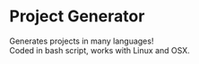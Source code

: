 # Project Generator
Generates projects in many languages!  
Coded in bash script, works with Linux and OSX.
